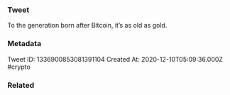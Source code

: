 ### Tweet
To the generation born after Bitcoin, it’s as old as gold.

### Metadata
Tweet ID: 1336900853081391104
Created At: 2020-12-10T05:09:36.000Z
#crypto 

### Related

